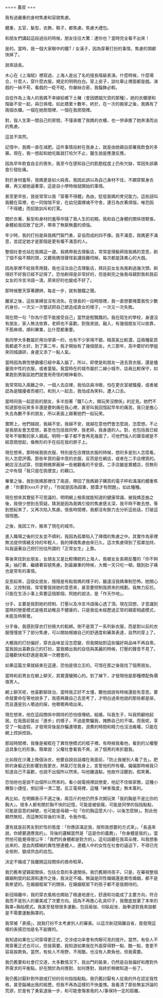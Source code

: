 ==== 畫皮 ===

我有過嚴重的身材焦慮和容貌焦慮。

體重，五官，髮型，衣飾，鞋子，都焦慮。焦慮大禮包。

和朋友們講起這段過往的時候，朋友往往大驚：連你也？當時完全看不出來！

是的。當時，我一個大家眼中的鐵T / 女漢子，因為穿著打扮的事情，焦慮的頭都快掉了。

說來話長。

木心在《上海賦》裡寫過，上海人是出了名的擅長階級表演。什麼時候，什麼場合，什麼人，穿什麼衣服，規定的明明白白。穿上皮子，談吐舉止裡面都是戲。演戲的一絲不苟，看戲的一眨不眨。你嚴絲合密，我錙銖必較。

自從作為上海人的我媽不幸嫁給鄉下土豬（會因嫖娼欠貸的那種），她的衣櫃便和階級不安一起，與日俱增。如此積累十數年，終於，在一次的搬家之後，我媽有了兩個衣櫃。一個在她房間裡，一個在我房間裡。

對，我人生第一間自己的房間，不僅承擔了我媽的衣櫃，也一併承擔了她奔湧而出的焦慮。

這並不突然。

記憶中，我媽一直在減肥。這件事情投射在我身上，就是由她親自部署我飲食的多寡。現在，我一想起和她吃飯就打哈欠不止，醫生說是應激反應。

因為早年飲食自主的喪失，我至今在感知自己的飢飽程度上仍有欠缺，常因失誤暴食引發肚痛。

對於身材羞辱，我媽更是如火純青。我因此誤以為自己身材不佳，不願穿緊身衣褲，再又被她逼著穿。這是自小學時候就開始的事情。

甚至更早些，我爸常常以我「穿著不得體」為由，貶低我媽的育兒能力。這些話叫我聽在耳裡，也一同惴惴不安，在幼兒園裡魂不守舍，連日為衣著煩惱，唯恐因「不得體」而招致訓斥和打罵。

關於衣著、髮型和身材的羞辱伴隨了我人生的初期。我和自己身體的關係很緊張，身體給我招致了批評，帶來了無窮無盡的煩惱。

年少時，我的打扮是與我媽鬥智鬥勇，妥協而成的四不像。我不滿意，我媽更不滿意，並認定她才是那個是更有權不滿意的人。

整個社會也站在我媽這一邊。我媽帶我去理髮店，常常是理髮師按我媽的意思，剃了個不倫不類的頭，又聽我媽怪聲怪氣講我難伺候，每次都是誅異心的大戲。

因為家裡不給我零用錢，我也沒法自己去理髮店，拜託前女友為我剃過幾次頭，剃得好不好我已經不記得了。恐怕剃得是非常好的，但是剃完之後我母親對我和我前女友的冷言冷語一澆，原來好的也變成不好了。

那時候整天穿著鐐銬，每走一步，就有鋃鐺之聲。

離家之後，這些束縛並沒有消失。在很長的一段時間裡，我一直想要掩蓋我性少數的身份，一次又一次嘗試把自己塑造成直女的樣子，一次又一次失敗。

現在問一句「你為什麼不能接受自己」當然是輕飄飄的。我在陌生的學校，身邊沒有朋友，家人無法依靠，老師也不喜歡。對我來說，融入，有幾個朋友可以依靠，不惹麻煩，順利畢業，比什麼都重要。

我同學大多數屬於用功爭第一的，也有不少家境不錯，精英氣比較濃，這兩種氣質我都處不太好。到了第二年，我才開始有了幾個朋友。大三那年，高中要好的學姐來同城讀研，身邊又添了一點人氣。

當時因為異性戀霸權已經中毒入腦了，所以，即使是和朋友一道去買衣服，還是儘量挑中性的衣服，或者童裝。我當時在的城市屬於二線小城市，店員比較保守，如果跑到男裝區她們就會用奇怪的眼神看你。

我常常陷入兩難之中，一個人去店裡，我怕店員冷眼，怕在更衣室被騷擾，或者被認為是騷擾者而被打。和別人一起去，我怕成為笑料，遭人口舌。

當時同我一起逛街的朋友，多半抱著「鐵T心大，開玩笑沒關係」的定見。她們不知道那些玩笑多半還是要刺痛在我心裡，甚至叫我回憶起早年的痛苦。我只是擔心失去為數不多的朋友，所以表面上跟著她們一起玩笑。

實際上，他們越說，我越不安。我越不安，就越在意他們會怎麼說，怎麼想。不止是我朋友會怎麼想，甚至也包括我同學，我老師，我身邊的人。對，也包括我已經常年不聯繫的家人親戚。明明一輩子都不會再見幾面了，可他們惱人的聲音總是不經意間想起，像無形的手在掐在我的脖子上。

現在想來，那時候我挑衣服，特別是在店裡挑衣服的時候，想的多是別人怎麼看，別人怎麼評價。那些年買的最中意的衣服，反而是在網店，或者在二手店裡買的。網店沒法試穿，但能稍微屏蔽掉一些被觀看的不安感。二手店雖是實體店，但無形之中有個「我只是在挑便宜」的藉口。

畢業之後，我到我媽那裡住了兩週，帶回了我媽親子購買的電子秤和滿滿的體重焦慮：「你要到xxx斤才好」，「你就是因為超重，膝蓋才有問題」，如此種種。

現在想來其實挺不可思議的，明明網上檢索就能知道的健康常識，被我媽歪曲之後，我很少想到去質疑。猜測是因為我媽引發的焦慮感太深，我平時不敢去想，等到想起來了，又再次陷入焦慮。很長時間裡，我都沒有餘力去分析這些話，打破這個怪圈。

之後，我因工作，搬來了現在的城市。

進入職場之後的交友並不順利，我因為孤單陷入了擇偶的焦慮之中。其實作為家裡無法提供情緒支持的年輕人，我的擇偶焦慮由來已久。這次焦慮得到了孤單加持，叫我逼著自己把打扮往所謂的「正常女生」上靠。

等後來找到女朋友，女朋友又是比較傳統的上海人，我被女友長期反覆的「你不夠美」抽打著，繼續著容貌焦慮。到最嚴重的時候，大概一天只吃一頓，餓到肚子痛也是常有的事情。

反思起來，這個女朋友，隱隱是有點我媽的樣子的，雖遠沒我媽專制恐怖。她關心我，又控制我，常常要我按她的意思來，甚至要控制我將來的規劃。我無力反抗，只能在生活小事上索要這個那個，照她的說法，是「作天作地」。

分手，主要是我對她的控制、打壓以及冷言冷語傷心透了頂。現在回想，才意識到當時的戀愛模式是極其幼稚且不健康的，只是我從未經歷過正常的親密相處模式，未能及時察覺。

分手後，我感到穿衣打扮極大的鬆綁。倒不是買了一系列新衣服，而是對以前的衣服慢慢放下了部分焦慮，可以開始根據自己的舒適度和審美表達，自然的穿上了。

大概我的打扮偏好，穿衣品味並沒怎麼變，但我開始對這些偏好與品味不再自卑。當我說出喜歡自己的打扮，當我顯出我的自信與美麗的時候，打壓的聲音不見了。這種歡快和舒適是我第一次體會的。

如果這篇文章就結束在這邊，恐怕是很立志的。可惜在那之後我找了個男朋友。

當時和前男友在網上聊天，其實還蠻開心的。到了線下，才發現他是那種標配負價值男人。

網上聊天呢，他喜歡聊政治，當時我正好不太懂，聽他說說有時候還挺有意思。要命就要命在等他說多了，我感興趣自己去思考了，才明白過來他說的那些都是屎，而且還是別人嚼過的屎，他嚼嚼再噴出來。

現在想來，他在這段關係中期待的恐怕很傳統。結婚，叫我生子，叫我照顧他起居。在我面前裝出「進步」的樣子，不過是欺騙我，掩飾自己的不堪。而我呢，享受了一點虛假，才發現背後是詐騙連環套，浪費的時間和精力也沒法維權，只能在網上控訴控訴。

那段時間裡，我像是被框在了異性戀模式的框子裡。有時候我看他，看到的父權壓迫具象化的形象。簡單說：父權社會看我不爽，派了個男的來折磨我。

比如我在沙灘上換個泳衣，他要自說自話擋在我面前，「防止我被別人看了去」。肥胖的身軀近到影響到我更衣，熱氣打在我身上，宣誓他的所有權。偏偏那時候我只知道自己不喜歡，也說不出個所以然來。叫他離遠點，他故作沒聽到，假笑著。

恐怕他也是說不出個所以然來的。看小說電視裡談戀愛，他記不住做家務，這種小機智小捷徑，倒記得一清二楚。反正電視裡，這種「紳爹風度」無本萬利。

再比如，在明顯表示不適之後，兩百斤的他仍然多次開玩笑「我的胸是不是比你的胸大」。很多人都有關於胸不快的記憶，可能是被偷窺，可能是同學的指指點點，可能是惡意的綽號，也可能是母親一句「你的胸這麼大/小，以後怎麼辦」。對此他顯然無知，而這無知背後的冷漠，令我作嘔。

還有就是前男友對於性的態度：「你應該滿足我，按照我想要的方式來」，「長遠來說，你總要適應我的」。背後的邏輯當然是「這是你的義務」，「你身體是我的」。當然他可能覺得很公平：「我們的身體都是對方的」。這句話聽在我耳朵裡，叫我想象出來的，是血肉模糊的異性戀連體人，連體人中的女性在社會的逼迫下，不得已完全依附，變成供血的血包。

決定不婚成了我離開這段關係的救命稻草。

我仍舊希望親密關係，包括合意的多邊關係。我仍舊期待孩子。只是，在審視整個婚姻制度的起源和運作之後，我決定不婚。無論是同性婚姻還是異性婚姻，都不是我希望的。在婚姻框架下的關係，在婚姻框架下的孩子都不是我期待的。

新冠隔離中，我的穿衣風格也開始了極速地進化，舒適和功能成了主要方向，符合我而不是別人的審美成了次要方向。因為不再擔心乳突印子，我徹底放棄了本來的胸罩+胸貼模式。我甚至發現很多運動，包括瑜伽、仰臥起坐、跆拳道對我來說都是不需要運動胸罩的。

我常被「表揚」，說我打扮不太考慮別人的審美。以這次新冠隔離自省，我發現這樣的表揚恐怕是名不副實的。

我知道如果在公司穿得更正式，交涉成功率會有肉眼可見的提升。當然，有些人不用穿著正式也可以，但我需要。我知道如果我在外面穿得野一點、酷一點，會更不容易挨欺負。當然，有些人不用野，不用酷，也沒有人欺負他，但我需要。

我仍舊要和社會打交道，大多數情況下，我出門的裝束，仍然是自我偏好和應對外界需求的平衡點。好在關於為何應對、如何應對，我終於稍微知道一些了。

我仍舊討厭針對外貌或打扮的任何指指點點。我仍舊討厭有人從我的外在認定我性格，甚至腦補出我的經歷。但我不再為這樣的不快羞愧。我看清了那些無妄評論的荒謬，於是有了勇氣退後一步，和可能會傷害我的人/事保持一定的距離。